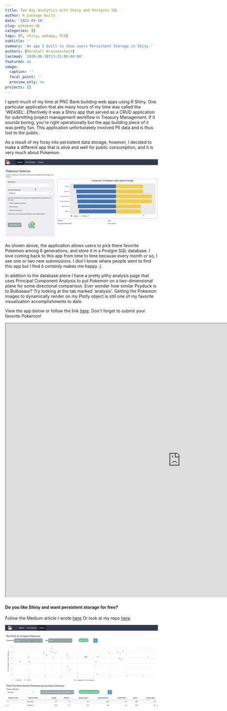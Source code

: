 ```yaml
---
title: Two Way Analytics with Shiny and Postgres SQL
author: R package build
date: '2021-09-18'
slug: pokemon-db
categories: []
tags: [R, shiny, webapp, PCA]
subtitle: ''
summary: 'An app I built to show users Persistent Storage in Shiny.'
authors: [Marshall Krassenstein]
lastmod: '2020-06-18T13:33:09-04:00'
featured: no
image:
  caption: ''
  focal_point: ''
  preview_only: no
projects: []
---
```



I spent much of my time at PNC Bank building web apps using R Shiny. One particular application that ate many hours of my time was called the 'WEASEL'. Effectively it was a Shiny app that served as a CRUD application for submitting project management workflow in Treasury Management. If it sounds boring, you're right operationally but the app building piece of it was pretty fun. This application unfortunately involved PII data and is thus lost to the public. 

As a result of my foray into persistent data storage, however, I decided to make a different app that is alive and well for public consumption, and it is very much about Pokemon. 

![Persistent Storage](poke_shiny1.gif)

As shown above, the application allows users to pick there favorite Pokemon among 6 generations, and store it in a Postgre SQL database. I love coming back to this app from time to time because every month or so, I see one or two new submissions. I don't know where people went to find this app but I find it certainly makes me happy ;). 

In addition to the database piece I have a pretty pithy analysis page that uses Principal Component Analysis to put Pokemon on a two-dimensional plane for some directional comparison. Ever wonder how similar Psyduck is to Bulbasaur? Try looking at the tab marked 'analysis'. Getting the Pokemon images to dynamically render on my Plotly object is still one of my favorite visualization accomplishments to date.

View the app below or follow the link [here](https://marshallp.shinyapps.io/ShinyPokemonDB/). Don't forget to submit your favorite Pokemon!

<iframe src="https://marshallp.shinyapps.io/ShinyPokemonDB/" width="1152" height="900px"></iframe>


#### Do you like Shiny and want persistent storage for free?

Follow the Medium article I wrote [here](https://medium.com/swlh/two-way-analytics-with-r-shiny-and-pokemon-e9eae225fd46)
Or look at my repo [here](https://github.com/mpkrass7/shiny_pokemon).

![PCA](poke_shiny2.gif)



